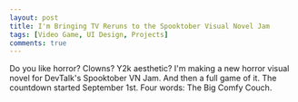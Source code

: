 ```yaml
---
layout: post
title: I'm Bringing TV Reruns to the Spooktober Visual Novel Jam
tags: [Video Game, UI Design, Projects]
comments: true
---
```


Do you like horror? Clowns? Y2k aesthetic? I'm making a new horror visual novel for DevTalk's Spooktober VN Jam. And then a full game of it. The countdown started September 1st. Four words: The Big Comfy Couch.
